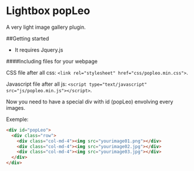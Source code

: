 # Lightbox popLeo

A very light image gallery plugin.

##Getting started

- It requires Jquery.js

####Including files for your webpage

CSS file after all css: `<link rel="stylesheet" href="css/popleo.min.css">`.

Javascript file after all js:  `<script type="text/javascript" src="js/popleo.min.js"></script>`.

Now you need to have a special div with id (popLeo) envolving every images.

Exemple:
```html
<div id="popLeo">
  <div class="row">
    <div class="col-md-4"><img src="yourimage01.png"></div>
    <div class="col-md-4"><img src="yourimage02.jpg"></div>
    <div class="col-md-4"><img src="yourimage03.jpg"></div>
  </div>
</div>
```
